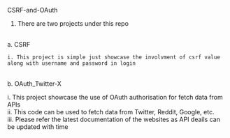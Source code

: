 CSRF-and-OAuth   <br>

1. There are two projects under this repo<br>
<br>
a. CSRF <br>

    i. This project is simple just showcase the involvment of csrf value along with username and password in login

<br>
b. OAuth_Twitter-X<br>

i. This project showcase the use of OAuth authorisation for fetch data from APIs<br>
ii. This code can be used to fetch data from Twitter, Reddit, Google, etc.<br>
iii. Please refer the latest documentation of the websites as API deails can be updated with time<br>
